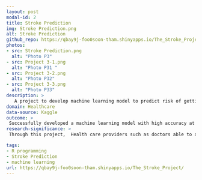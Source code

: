 ```yaml
---
layout: post
modal-id: 2
title: Stroke Prediction
img: Stroke Prediction.png
alt: Stroke Prediction
github_repo: https://qbay9j-foo0soon-tham.shinyapps.io/The_Stroke_Project/
photos:
- src: Stroke Prediction.png
  alt: "Photo P3"
- src: Project 3-1.png
  alt: "Photo P31 "
- src: Project 3-2.png
  alt: "Photo P32"
- src: Project 3-3.png
  alt: "Photo P33"
description: >
   A project to develop machine learning model to predict risk of getting stroke and to identify the key factors of getting stroke
domain: Healthcare
data-source: Kaggle
outcome: >
 Successfully developed a machine learning model with high accuracy at 0.90 and stroke prediction shinny Apps
research-significance: >
 Through this project,  Health care providers such as doctors able to assess the risk of a patient getting a stroke in the future and providing appropriate treatment. Besides, patient or any individual will be able to assess their risk of getting stroke for early treatment

tags:
- R programming
- Stroke Prediction
- machine learning
url: https://qbay9j-foo0soon-tham.shinyapps.io/The_Stroke_Project/
---
```

